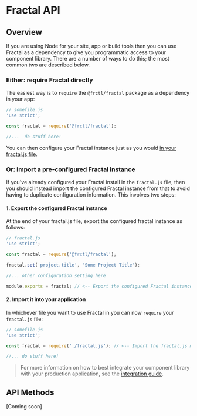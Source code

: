 <!-- DOCTOC SKIP -->

# Fractal API

## Overview

If you are using Node for your site, app or build tools then you can use Fractal as a dependency to give you programmatic access to your component library. There are a number of ways to do this; the most common two are described below.

### Either: require Fractal directly

The easiest way is to  `require` the `@frctl/fractal` package as a dependency in your app:

```js
// somefile.js
'use strict';

const fractal = require('@frctl/fractal');

//...  do stuff here!

```

You can then configure your Fractal instance just as you would [in your fractal.js file](/docs/project-settings.md).

### Or: Import a pre-configured Fractal instance

If you've already configured your Fractal install in the `fractal.js` file, then you should instead import the configured Fractal instance from that to avoid having to duplicate configuration information. This involves two steps:

#### 1. Export the configured Fractal instance

At the end of your fractal.js file, export the configured fractal instance as follows:

```js
// fractal.js
'use strict';

const fractal = require('@frctl/fractal');

fractal.set('project.title', 'Some Project Title');

//... other configuration setting here

module.exports = fractal; // <-- Export the configured Fractal instance

```

#### 2. Import it into your application

In whichever file you want to use Fractal in you can now `require` your `fractal.js` file:

```js
// somefile.js
'use strict';

const fractal = require('./fractal.js'); // <-- Import the fractal.js module instead of requiring the @frctl/fractal package directly

//... do stuff here!

```

> For more information on how to best integrate your component library with your production application, see the [integration guide](/docs/guides/integration.md).

## API Methods

[Coming soon]
